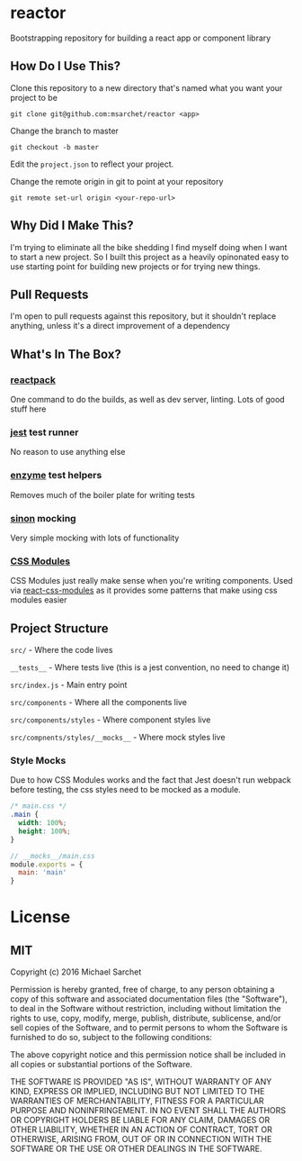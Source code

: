 # reactor

Bootstrapping repository for building a react app or component library

## How Do I Use This?

Clone this repository to a new directory that's named what you want your project to be

`git clone git@github.com:msarchet/reactor <app>`

Change the branch to master

`git checkout -b master`

Edit the `project.json` to reflect your project.

Change the remote origin in git to point at your repository

`git remote set-url origin <your-repo-url>`

## Why Did I Make This?

I'm trying to eliminate all the bike shedding I find myself doing when I want to start a new project. 
So I built this project as a heavily opinonated easy to use starting point for building new projects or for trying new things.

## Pull Requests

I'm open to pull requests against this repository, but it shouldn't replace anything, unless it's a direct improvement of a dependency

## What's In The Box?

### [reactpack](https://github.com/olahol/reactpack)

One command to do the builds, as well as dev server, linting. Lots of good stuff here

### [jest](https://facebook.github.io/jest/) test runner

No reason to use anything else

### [enzyme](https://github.com/airbnb/enzyme) test helpers

Removes much of the boiler plate for writing tests

### [sinon](https://sinonjs.org) mocking

Very simple mocking with lots of functionality

### [CSS Modules](https://github.com/css-modules/css-modules)

CSS Modules just really make sense when you're writing components.
Used via [react-css-modules](https://github.com/gajus/react-css-modules) as it provides some patterns that make using css modules easier

## Project Structure

`src/` - Where the code lives

`__tests__` - Where tests live (this is a jest convention, no need to change it)

`src/index.js` - Main entry point

`src/components` - Where all the components live

`src/components/styles` - Where component styles live

`src/compnents/styles/__mocks__` - Where mock styles live

### Style Mocks
Due to how CSS Modules works and the fact that Jest doesn't run webpack before testing, the css styles need to be mocked as a module.

```css
/* main.css */
.main {
  width: 100%;
  height: 100%;
}
```

```js
// __mocks__/main.css
module.exports = {
  main: 'main'
}
```

# License

## MIT

Copyright (c) 2016 Michael Sarchet


Permission is hereby granted, free of charge, to any person obtaining a copy of this software and associated documentation files (the "Software"), to deal in the Software without restriction, including without limitation the rights to use, copy, modify, merge, publish, distribute, sublicense, and/or sell copies of the Software, and to permit persons to whom the Software is furnished to do so, subject to the following conditions:

The above copyright notice and this permission notice shall be included in all copies or substantial portions of the Software.

THE SOFTWARE IS PROVIDED "AS IS", WITHOUT WARRANTY OF ANY KIND, EXPRESS OR IMPLIED, INCLUDING BUT NOT LIMITED TO THE WARRANTIES OF MERCHANTABILITY, FITNESS FOR A PARTICULAR PURPOSE AND NONINFRINGEMENT. IN NO EVENT SHALL THE AUTHORS OR COPYRIGHT HOLDERS BE LIABLE FOR ANY CLAIM, DAMAGES OR OTHER LIABILITY, WHETHER IN AN ACTION OF CONTRACT, TORT OR OTHERWISE, ARISING FROM, OUT OF OR IN CONNECTION WITH THE SOFTWARE OR THE USE OR OTHER DEALINGS IN THE SOFTWARE.
